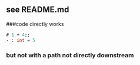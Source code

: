 


## see README.md
###code directly works 
```ocaml
# 1 + 4;;
- : int = 5
```

### but not with a path not directly downstream 
```ocaml file=lib/core/patt.ml,part=snippet
```
